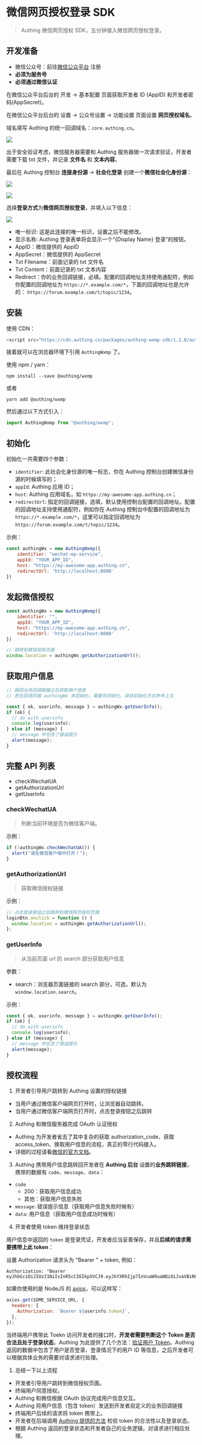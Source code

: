 # 微信网页授权登录 SDK

> Authing 微信网页授权 SDK，五分钟接入微信网页授权登录。

## 开发准备

- 微信公众号：前往[微信公众平台](https://mp.weixin.qq.com/) 注册
- **必须为服务号**
- **必须通过微信认证**

在微信公众平台后台的 开发 -> 基本配置 页面获取开发者 ID (AppID) 和开发者密码(AppSecret)。

在微信公众平台后台的 设置 -> 公众号设置 -> 功能设置 页面设置 **网页授权域名**。

域名填写 Authing 的统一回调域名：`core.authing.cn`。

![](./images/mpverify.jpg)

出于安全验证考虑，微信服务器需要和 Authing 服务器做一次请求验证，开发者需要下载 txt 文件，并记录 **文件名** 和 **文本内容**。

最后在 Authing 控制台 **连接身份源** -> **社会化登录** 创建一个**微信社会化身份源**：

![](./images/wechatmp2.png)

![](./images/wechatmp3.png)

选择**登录方式**为**微信网页授权登录**，并填入以下信息：

![](./images/wechatmp4.png)

- 唯一标识: 这是此连接的唯一标识，设置之后不能修改。
- 显示名称: Authing 登录表单将会显示一个“{Display Name} 登录”的按钮。
- AppID：微信提供的 AppID
- AppSecret：微信提供的 AppSecret
- Txt Filename：前面记录的 txt 文件名
- Txt Content：前面记录的 txt 文本内容
- Redirect：你的业务回调链接，必填。配置的回调地址支持使用通配符，例如你配置的回调地址为 `https://*.example.com/*`，下面的回调地址也是允许的： `https://forum.example.com/t/topic/1234`。

## 安装

使用 CDN：

```javascript
<script src="https://cdn.authing.co/packages/authing-wxmp-sdk/1.2.0/authing-wxmp-sdk.min.js"></script>
```

接着就可以在浏览器环境下引用 `AuthingWxmp` 了。

使用 npm / yarn：

```
npm install --save @authing/wxmp
```

或者

```
yarn add @authing/wxmp
```

然后通过以下方式引入：

```javascript
import AuthingWxmp from "@authing/wxmp";
```

## 初始化

初始化一共需要四个参数：

- `identifier`: 此社会化身份源的唯一标志，你在 Authing 控制台创建微信身份源的时候填写的；
- `appId`: Authing 应用 ID；
- `host`: Authing 应用域名，如 `https://my-awesome-app.authing.cn`；
- `redirectUrl`: 指定的回调链接，选填，默认使用控制台配置的回调地址。配置的回调地址支持使用通配符，例如你在 Authing 控制台中配置的回调地址为 `https://*.example.com/*`，这里可以指定回调地址为 `https://forum.example.com/t/topic/1234`。


示例：

```javascript
const authingWx = new AuthingWxmp({
    identifier: "wechat-mp-service",
    appId: "YOUR_APP_ID",
    host: "https://my-awesome-app.authing.cn",
    redirectUrl: 'http://localhost:8080'
})
```

## 发起微信授权

```javascript
const authingWx = new AuthingWxmp({
    identifier: "",
    appId: "YOUR_APP_ID",
    host: "https://my-awesome-app.authing.cn",
    redirectUrl: 'http://localhost:8080'
})

// 跳转到微信授权页面
window.location = authingWx.getAuthorizationUrl();
```

## 获取用户信息

```javascript
// 跳回业务回调链接之后获取用户信息
// 若在回调页面 authingWx 未初始化，需要先初始化，具体初始化方式参考上文

const { ok, userinfo, message } = authingWx.getUserInfo();
if (ok) {
  // do with userinfo
  console.log(userinfo);
} else if (message) {
  // message 中包含了错误提示
  alert(message);
}
```

## 完整 API 列表

- checkWechatUA
- getAuthorizationUrl
- getUserInfo

### checkWechatUA

> 判断当前环境是否为微信客户端。

示例：

```javascript
if (!authingWx.checkWechatUA()) {
  alert("请在微信客户端中打开！");
}
```

### getAuthorizationUrl

> 获取微信授权链接

示例：

```javascript
// 点击登录按钮之后跳转到微信网页授权页面
loginBtn.onclick = function () {
  window.location = authingWx.getAuthorizationUrl();
};
```

### getUserInfo

> 从当前页面 url 的 search 部分获取用户信息

参数：

- search：浏览器页面链接的 search 部分，可选，默认为 `window.location.search`。

示例：

```javascript
const { ok, userinfo, message } = authingWx.getUserInfo();
if (ok) {
  // do with userinfo
  console.log(userinfo);
} else if (message) {
  // message 中包含了错误提示
  alert(message);
}
```

## 授权流程

1. 开发者引导用户跳转到 Authing 设置的授权链接

- 当用户通过微信客户端网页打开时，让浏览器自动跳转。
- 当用户通过微信客户端网页打开时，点击登录按钮之后跳转

2. Authing 和微信服务器完成 OAuth 认证授权

- Authing 为开发者省去了其中复杂的获取 authorization_code、获取 access_token、换取用户信息的流程，真正的零行代码接入。
- 详细的过程请看[微信的官方文档](https://developers.weixin.qq.com/doc/offiaccount/OA_Web_Apps/Wechat_webpage_authorization.html)。

3. Authing 携带用户信息跳转回开发者在 **Authing 后台** 设置的**业务跳转链接**，携带的数据有 `code`、`message`、`data`：

- `code`
  - 200：获取用户信息成功
  - 其他：获取用户信息失败
- `message`: 错误提示信息（获取用户信息失败时候有）
- `data`: 用户信息（获取用户信息成功时候有）

4. 开发者使用 token 维持登录状态

用户信息中返回的 `token` 是登录凭证，开发者应当妥善保存，并且**后续的请求需要携带上此 token**：

设置 Authorization 请求头为 "Bearer " + token, 例如：

```
Authorization: "Bearer eyJhbGciOiJIUzI1NiIsInR5cCI6IkpXVCJ9.eyJkYXRhIjp7InVuaW9uaWQiOiJvaVBiRHVHNFM3bXNyS0hQS0RjOE1FQ1NlOGpNIiwiaWQiOiI1ZGMxMGJjYjZmOTRjMTc4YzZmZmZmYjkiLCJjbGllbnRJZCI6IjVkYTdlZGFiNTAzOTZjMWFkOTYyMzc4YSJ9LCJpYXQiOjE1NzI5NTY0MjUsImV4cCI6MTU3NDI1MjQyNX0.OTgl72WZS8So3R5DbWCJ7I_Bd0LaZa4S0TAVMg9qaYQ"
```

如果你使用的是 NodeJS 的 [axios](https://github.com/axios/axios)，可以这样写：

```javascript
axios.get(SOME_SERVICE_URL, {
  headers: {
    Authorization: `Bearer ${userinfo.token}`,
  },
});
```

当终端用户携带此 Toekn 访问开发者的接口时，**开发者需要判断这个 Token 是否合法且处于登录状态**，Authing 为此提供了几个方法：[验证用户 Token](https://docs.authing.cn/v2/guides/faqs/how-to-validate-user-token.html)。Authing 返回的数据中包含了用户是否登录、登录情况下的用户 ID 等信息，之后开发者可以根据具体业务的需要对请求进行处理。

1. 总结一下以上流程

- 开发者引导用户跳转到微信授权页面。
- 终端用户同意授权。
- Authing 和微信根据 OAuth 协议完成用户信息交互。
- Authing 将用户信息（包含 token）发送到开发者自定义的业务回调链接
- 终端用户后续的请求将 token 携带上。
- 开发者在后端调用 [Authing 提供的方法](https://docs.authing.cn/v2/guides/faqs/how-to-validate-user-token.html) 检验 token 的合法性以及登录状态。
- 根据 Authing 返回的登录状态和开发者自己的业务逻辑，对请求进行相应处理。
